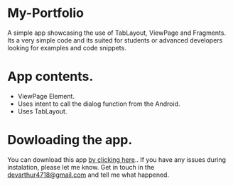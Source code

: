 # My-Portfolio

A simple app showcasing the use of TabLayout, ViewPage and Fragments. Its a very simple code and its suited for students or advanced developers looking for examples and code snippets. 

# App contents. 

* ViewPage Element. 
* Uses intent to call the dialog function from the Android. 
* Uses TabLayout. 

# Dowloading the app. 

You can download this app [by clicking here](https://drive.google.com/file/d/1brnkIZQ9drxxs1BxbtdcSSiWhDdAYVDO/view?usp=sharing).. If you have any issues during instalation, please let me know. Get in touch in the devarthur4718@gmail.com and tell me what happened. 

